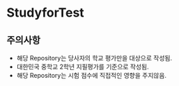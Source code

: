 # StudyforTest

## 주의사항
 - 해당 Repository는 당사자의 학교 평가만을 대상으로 작성됨.
 - 대한민국 중학교 2학년 지필평가를 기준으로 작성됨.
 - 해당 Repository는 시험 점수에 직접적인 영향을 주지않음.
